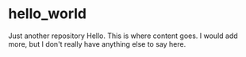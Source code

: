 # hello_world
Just another repository
Hello. This is where content goes. I would add more, but I don't really have anything else to say here. 
